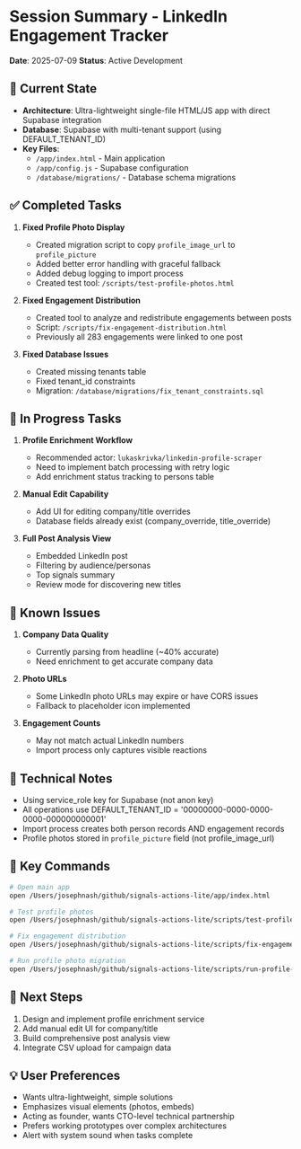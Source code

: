 # Session Summary - LinkedIn Engagement Tracker
**Date**: 2025-07-09
**Status**: Active Development

## 🎯 Current State
- **Architecture**: Ultra-lightweight single-file HTML/JS app with direct Supabase integration
- **Database**: Supabase with multi-tenant support (using DEFAULT_TENANT_ID)
- **Key Files**:
  - `/app/index.html` - Main application
  - `/app/config.js` - Supabase configuration
  - `/database/migrations/` - Database schema migrations

## ✅ Completed Tasks
1. **Fixed Profile Photo Display**
   - Created migration script to copy `profile_image_url` to `profile_picture`
   - Added better error handling with graceful fallback
   - Added debug logging to import process
   - Created test tool: `/scripts/test-profile-photos.html`

2. **Fixed Engagement Distribution**
   - Created tool to analyze and redistribute engagements between posts
   - Script: `/scripts/fix-engagement-distribution.html`
   - Previously all 283 engagements were linked to one post

3. **Fixed Database Issues**
   - Created missing tenants table
   - Fixed tenant_id constraints
   - Migration: `/database/migrations/fix_tenant_constraints.sql`

## 🔄 In Progress Tasks
1. **Profile Enrichment Workflow**
   - Recommended actor: `lukaskrivka/linkedin-profile-scraper`
   - Need to implement batch processing with retry logic
   - Add enrichment status tracking to persons table

2. **Manual Edit Capability**
   - Add UI for editing company/title overrides
   - Database fields already exist (company_override, title_override)

3. **Full Post Analysis View**
   - Embedded LinkedIn post
   - Filtering by audience/personas
   - Top signals summary
   - Review mode for discovering new titles

## 🚨 Known Issues
1. **Company Data Quality**
   - Currently parsing from headline (~40% accurate)
   - Need enrichment to get accurate company data

2. **Photo URLs**
   - Some LinkedIn photo URLs may expire or have CORS issues
   - Fallback to placeholder icon implemented

3. **Engagement Counts**
   - May not match actual LinkedIn numbers
   - Import process only captures visible reactions

## 📝 Technical Notes
- Using service_role key for Supabase (not anon key)
- All operations use DEFAULT_TENANT_ID = '00000000-0000-0000-0000-000000000001'
- Import process creates both person records AND engagement records
- Profile photos stored in `profile_picture` field (not profile_image_url)

## 🔑 Key Commands
```bash
# Open main app
open /Users/josephnash/github/signals-actions-lite/app/index.html

# Test profile photos
open /Users/josephnash/github/signals-actions-lite/scripts/test-profile-photos.html

# Fix engagement distribution
open /Users/josephnash/github/signals-actions-lite/scripts/fix-engagement-distribution.html

# Run profile photo migration
open /Users/josephnash/github/signals-actions-lite/scripts/run-profile-photo-migration.html
```

## 🎯 Next Steps
1. Design and implement profile enrichment service
2. Add manual edit UI for company/title
3. Build comprehensive post analysis view
4. Integrate CSV upload for campaign data

## 💡 User Preferences
- Wants ultra-lightweight, simple solutions
- Emphasizes visual elements (photos, embeds)
- Acting as founder, wants CTO-level technical partnership
- Prefers working prototypes over complex architectures
- Alert with system sound when tasks complete